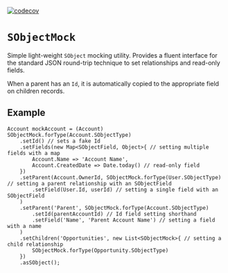 [![codecov](https://codecov.io/gh/ipavlic/sobjectmock/graph/badge.svg?token=PKQCFHFZMH)](https://codecov.io/gh/ipavlic/sobjectmock)

# `SObjectMock`

Simple light-weight `SObject` mocking utility. Provides a fluent interface for the standard JSON round-trip technique to set relationships and read-only fields.

When a parent has an `Id`, it is automatically copied to the appropriate field on children records.

## Example

```apex
Account mockAccount = (Account) SObjectMock.forType(Account.SObjectType)
	.setId() // sets a fake Id
	.setFields(new Map<SObjectField, Object>{ // setting multiple fields with a map
		Account.Name => 'Account Name',
		Account.CreatedDate => Date.today() // read-only field
	})
	.setParent(Account.OwnerId, SObjectMock.forType(User.SObjectType) // setting a parent relationship with an SObjectField
		.setField(User.Id, userId) // setting a single field with an SObjectField
	)
	.setParent('Parent', SObjectMock.forType(Account.SObjectType)
		.setId(parentAccountId) // Id field setting shorthand
		.setField('Name', 'Parent Account Name') // setting a field with a name
	)
	.setChildren('Opportunities', new List<SObjectMock>{ // setting a child relationship
		SObjectMock.forType(Opportunity.SObjectType)
	})
	.asSObject();
```

